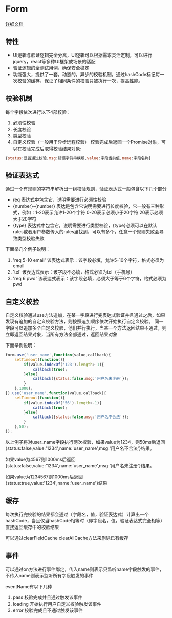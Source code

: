# Form

[详细文档](https://zhipenglin.github.io/form/docs)

## 特性
* UI逻辑与验证逻辑完全分离，UI逻辑可以根据需求灵活定制，可以进行jquery，react等多种UI框架或场景的适配
* 验证逻辑的全测试用例，确保安全稳定
* 功能强大，提供了一套，动态的，异步的校验机制，通过hashCode标记每一次校验的缓存，保证了相同条件的校验只被执行一次，提高性能。

## 校验机制
每个字段依次进行以下4部校验：
1. 必须性校验
2. 长度校验
3. 类型校验
4. 自定义校验（一般用于异步远程校验）
校验完成后返回一个Promise对象，可以在校验完成后取得校验结果对象:
```js
{status:是否通过校验,msg:错误字符串模版,value:字段当前值,name:字段名称}
```

## 验证表达式
通过一个有规则的字符串解析出一组校验规则，验证表达式一般包含以下几个部分
* req 表达式中包含它，说明需要进行必须性校验
* {number}-{number} 表达是包含它说明需要进行长度校验，它一般有三种形式，例如：1-20表示允许1-20个字符 0-20表示必须小于20字符 20表示必须大于20字符
* {type} 表达式中包含它，说明需要进行类型校验，{type}必须可以在默认rules或者用户参数传入的rules里找到，可以有多个，任意一个规则失败会导致类型校验失败

下面举几个例子说明：
1. 'req 5-10 email' 该表达式表示：该字段必填，允许5-10个字符，格式必须为email
2. 'tel' 该表达式表示：该字段不必填，格式必须为tel（手机号）
3. 'req 6 pwd' 该表达式表示：该字段必填，必须大于等于6个字符，格式必须为pwd

## 自定义校验
自定义校验通过use方法追加，在某一字段进行完表达式验证并且通过之后，如果发现有追加的自定义校验方法，则按照追加顺序依次开始执行自定义校验。
同一字段可以追加多个自定义校验，他们并行执行，当某一个方法返回结果不通过，则立即返回结果对象，当所有方法全部通过，返回结果对象

下面举例说明：
```js
form.use('user_name',function(value,callback){
    setTimeout(function(){
        if(value.indexOf('123').length>-1){
            callback(true);
        }else{
            callback({status:false,msg:'用户名未注册'});
        }
    },1000);
}).use('user_name',function(value,callback){
    setTimeout(function(){
        if(value.indexOf('56').length>-1){
            callback(true);
        }else{
            callback({status:false,msg:'用户名不合法'});
        }
    },50);
});
```
以上例子将对user_name字段执行两次校验，如果value为1234，则50ms后返回{status:false,value:'1234',name:'user_name',msg:'用户名不合法'}结果。

如果value为4567则1000ms后返回{status:false,value:'1234',name:'user_name',msg:'用户名未注册'}结果。

如果value为1234567则1000ms后返回{status:true,value:'1234',name:'user_name'}结果

## 缓存
每次执行完校验的结果都会通过（字段名，值，验证表达式）计算出一个hashCode，当且仅当hashCode相等时（即字段名，值，验证表达式完全相等）直接返回缓存中的校验结果

可以通过clearFieldCache clearAllCache方法来删除已有缓存

## 事件
可以通过on方法进行事件绑定，传入name则表示只监听name字段触发的事件，不传入name则表示监听所有字段触发的事件

eventName有以下几种
1. pass 校验完成并且通过触发该事件
2. loading 开始执行用户自定义校验触发该事件
3. error 校验完成且不通过触发该事件